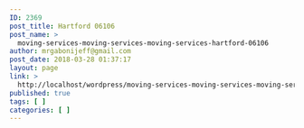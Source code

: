 ```yaml
---
ID: 2369
post_title: Hartford 06106
post_name: >
  moving-services-moving-services-moving-services-hartford-06106
author: mrgabonijeff@gmail.com
post_date: 2018-03-28 01:37:17
layout: page
link: >
  http://localhost/wordpress/moving-services-moving-services-moving-services-hartford-06106/
published: true
tags: [ ]
categories: [ ]
---
```

